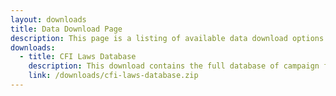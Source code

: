 ```yaml
---
layout: downloads
title: Data Download Page
description: This page is a listing of available data download options.
downloads:
  - title: CFI Laws Database
    description: This download contains the full database of campaign finance law collected by CFI, and the metadata describing each field, in CSV format.
    link: /downloads/cfi-laws-database.zip
---
```

